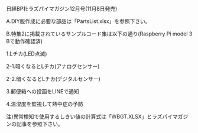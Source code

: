 日経BP社ラズパイマガジン12月号(11月8日発売)

A.DIY版作成に必要な部品は「PartsList.xlsx」を参照下さい。

B.特集2に掲載されているサンプルコード集は以下の通り(Raspberry Pi model 3 Bで動作確認済)

1.Lチカ(LED点滅)

2-1.暗くなるとLチカ(アナログセンサー)

2-2.暗くなるとLチカ(デジタルセンサー)

3.郵便箱への投函をLINEで通知

4.温湿度を監視して熱中症の予防

注)異常検知で使用するしきい値の計算式は「WBGT.XLSX」とラズパイマガジンの記事を参照下さい。

